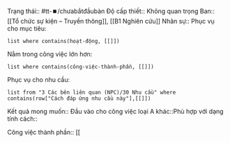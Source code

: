 Trạng thái:: #tt-⏹️/chưabắtđầubàn
Độ cấp thiết:: Không quan trọng
Ban:: [[Tổ chức sự kiện – Truyền thông]], [[B1 Nghiên cứu]]
Nhân sự::
Phục vụ cho mục tiêu:
```dataview
list where contains(hoạt-động, [[]])
```
Nằm trong công việc lớn hơn:
```dataview
list where contains(công-việc-thành-phần, [[]])
```
Phục vụ cho nhu cầu:
```dataview
list from "3 Các bên liên quan (NPC)/30 Nhu cầu" where contains(row["Cách đáp ứng nhu cầu này"],[[]])
```

Kết quả mong muốn:: 
Đầu vào cho công việc loại A khác::Phù hợp với dạng tính cách::

Công việc thành phần:: [[